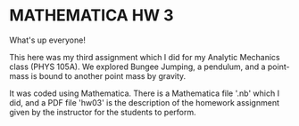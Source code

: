 # MATHEMATICA HW 3

What's up everyone!

This here was my third assignment which I did for my Analytic Mechanics class (PHYS 105A). We explored Bungee Jumping, a pendulum, and a point-mass is bound to another point mass by gravity.

It was coded using Mathematica. There is a Mathematica file '.nb' which I did, and a PDF file 'hw03' is the description of the homework assignment given by the instructor for the students to perform.

